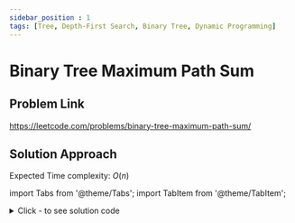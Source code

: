 ```yaml
---
sidebar_position : 1
tags: [Tree, Depth-First Search, Binary Tree, Dynamic Programming]
---
```


# Binary Tree Maximum Path Sum

## Problem Link
https://leetcode.com/problems/binary-tree-maximum-path-sum/

## Solution Approach

Expected Time complexity: $O(n)$

import Tabs from '@theme/Tabs';
import TabItem from '@theme/TabItem';

<details><summary>Click - to see solution code</summary>

<Tabs>
<TabItem value="cpp" label="C++">

```cpp
class Solution {
    int ans;
    map<TreeNode*, int> mp;

   public:
    void traversal(TreeNode* root) {
        if (!root) return;
        traversal(root->left);
        traversal(root->right);

        ans = max(ans, root->val);

        int value = root->val;
        if (root->right) value += mp[root->right];
        if (root->left) value += mp[root->left];

        ans = max(ans, value);
        mp[root] = max({root->val, root->val + mp[root->right],
                        root->val + mp[root->left]});
        ans = max(ans, mp[root]);
    }

    int maxPathSum(TreeNode* root) {
        ans = INT_MIN;
        traversal(root);
        return ans;
    }
};
```
</TabItem>
</Tabs>

</details>
